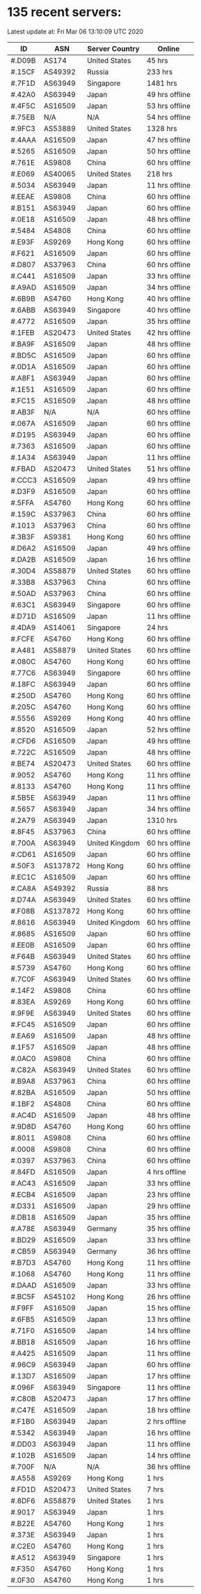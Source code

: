 # 135 recent servers:

Latest update at: Fri Mar 06 13:10:09 UTC 2020

| ID | ASN | Server Country | Online |
| -- | --- | -------------- | ------ |
| #.D09B | AS174 | United States | 45 hrs |
| #.15CF | AS49392 | Russia | 233 hrs |
| #.7F1D | AS63949 | Singapore | 1481 hrs |
| #.42A0 | AS63949 | Japan | 49 hrs offline |
| #.4F5C | AS16509 | Japan | 53 hrs offline |
| #.75EB | N/A | N/A | 54 hrs offline |
| #.9FC3 | AS53889 | United States | 1328 hrs |
| #.4AAA | AS16509 | Japan | 47 hrs offline |
| #.5265 | AS16509 | Japan | 50 hrs offline |
| #.761E | AS9808 | China | 60 hrs offline |
| #.E069 | AS40065 | United States | 218 hrs |
| #.5034 | AS63949 | Japan | 11 hrs offline |
| #.EEAE | AS9808 | China | 60 hrs offline |
| #.B151 | AS63949 | Japan | 60 hrs offline |
| #.0E18 | AS16509 | Japan | 48 hrs offline |
| #.5484 | AS4808 | China | 60 hrs offline |
| #.E93F | AS9269 | Hong Kong | 60 hrs offline |
| #.F621 | AS16509 | Japan | 60 hrs offline |
| #.D807 | AS37963 | China | 60 hrs offline |
| #.C441 | AS16509 | Japan | 33 hrs offline |
| #.A9AD | AS16509 | Japan | 34 hrs offline |
| #.6B9B | AS4760 | Hong Kong | 40 hrs offline |
| #.6ABB | AS63949 | Singapore | 40 hrs offline |
| #.4772 | AS16509 | Japan | 35 hrs offline |
| #.1FEB | AS20473 | United States | 42 hrs offline |
| #.BA9F | AS16509 | Japan | 48 hrs offline |
| #.BD5C | AS16509 | Japan | 60 hrs offline |
| #.0D1A | AS16509 | Japan | 60 hrs offline |
| #.A8F1 | AS63949 | Japan | 60 hrs offline |
| #.1E51 | AS16509 | Japan | 60 hrs offline |
| #.FC15 | AS16509 | Japan | 48 hrs offline |
| #.AB3F | N/A | N/A | 60 hrs offline |
| #.067A | AS16509 | Japan | 60 hrs offline |
| #.D195 | AS63949 | Japan | 60 hrs offline |
| #.7363 | AS16509 | Japan | 60 hrs offline |
| #.1A34 | AS63949 | Japan | 11 hrs offline |
| #.FBAD | AS20473 | United States | 51 hrs offline |
| #.CCC3 | AS16509 | Japan | 49 hrs offline |
| #.D3F9 | AS16509 | Japan | 60 hrs offline |
| #.5FFA | AS4760 | Hong Kong | 60 hrs offline |
| #.159C | AS37963 | China | 60 hrs offline |
| #.1013 | AS37963 | China | 60 hrs offline |
| #.3B3F | AS9381 | Hong Kong | 60 hrs offline |
| #.D6A2 | AS16509 | Japan | 49 hrs offline |
| #.DA2B | AS16509 | Japan | 16 hrs offline |
| #.30D4 | AS58879 | United States | 60 hrs offline |
| #.33B8 | AS37963 | China | 60 hrs offline |
| #.50AD | AS37963 | China | 60 hrs offline |
| #.63C1 | AS63949 | Singapore | 60 hrs offline |
| #.D71D | AS16509 | Japan | 11 hrs offline |
| #.4DA9 | AS14061 | Singapore | 24 hrs |
| #.FCFE | AS4760 | Hong Kong | 60 hrs offline |
| #.A481 | AS58879 | United States | 60 hrs offline |
| #.080C | AS4760 | Hong Kong | 60 hrs offline |
| #.77C6 | AS63949 | Singapore | 60 hrs offline |
| #.18FC | AS63949 | Japan | 60 hrs offline |
| #.250D | AS4760 | Hong Kong | 60 hrs offline |
| #.205C | AS4760 | Hong Kong | 60 hrs offline |
| #.5556 | AS9269 | Hong Kong | 40 hrs offline |
| #.8520 | AS16509 | Japan | 52 hrs offline |
| #.CFD6 | AS16509 | Japan | 49 hrs offline |
| #.722C | AS16509 | Japan | 48 hrs offline |
| #.BE74 | AS20473 | United States | 60 hrs offline |
| #.9052 | AS4760 | Hong Kong | 11 hrs offline |
| #.8133 | AS4760 | Hong Kong | 11 hrs offline |
| #.5B5E | AS63949 | Japan | 11 hrs offline |
| #.5657 | AS63949 | Japan | 34 hrs offline |
| #.2A79 | AS63949 | Japan | 1310 hrs |
| #.8F45 | AS37963 | China | 60 hrs offline |
| #.700A | AS63949 | United Kingdom | 60 hrs offline |
| #.CD61 | AS16509 | Japan | 60 hrs offline |
| #.50F3 | AS137872 | Hong Kong | 60 hrs offline |
| #.EC1C | AS16509 | Japan | 60 hrs offline |
| #.CA8A | AS49392 | Russia | 88 hrs |
| #.D74A | AS63949 | United States | 60 hrs offline |
| #.F08B | AS137872 | Hong Kong | 60 hrs offline |
| #.8616 | AS63949 | United Kingdom | 60 hrs offline |
| #.8685 | AS16509 | Japan | 60 hrs offline |
| #.EE0B | AS16509 | Japan | 60 hrs offline |
| #.F64B | AS63949 | United States | 60 hrs offline |
| #.5739 | AS4760 | Hong Kong | 60 hrs offline |
| #.7C0F | AS63949 | United States | 60 hrs offline |
| #.14F2 | AS9808 | China | 60 hrs offline |
| #.83EA | AS9269 | Hong Kong | 60 hrs offline |
| #.9F9E | AS63949 | United States | 60 hrs offline |
| #.FC45 | AS16509 | Japan | 60 hrs offline |
| #.EA69 | AS16509 | Japan | 48 hrs offline |
| #.1F57 | AS16509 | Japan | 48 hrs offline |
| #.0AC0 | AS9808 | China | 60 hrs offline |
| #.C82A | AS63949 | United States | 60 hrs offline |
| #.B9A8 | AS37963 | China | 60 hrs offline |
| #.82BA | AS16509 | Japan | 50 hrs offline |
| #.1BF2 | AS4808 | China | 60 hrs offline |
| #.AC4D | AS16509 | Japan | 48 hrs offline |
| #.9D8D | AS4760 | Hong Kong | 60 hrs offline |
| #.8011 | AS9808 | China | 60 hrs offline |
| #.0008 | AS9808 | China | 60 hrs offline |
| #.0397 | AS37963 | China | 60 hrs offline |
| #.84FD | AS16509 | Japan | 4 hrs offline |
| #.AC43 | AS16509 | Japan | 33 hrs offline |
| #.ECB4 | AS16509 | Japan | 23 hrs offline |
| #.D331 | AS16509 | Japan | 29 hrs offline |
| #.DB18 | AS16509 | Japan | 35 hrs offline |
| #.A78E | AS63949 | Germany | 35 hrs offline |
| #.BD29 | AS16509 | Japan | 33 hrs offline |
| #.CB59 | AS63949 | Germany | 36 hrs offline |
| #.B7D3 | AS4760 | Hong Kong | 11 hrs offline |
| #.1068 | AS4760 | Hong Kong | 11 hrs offline |
| #.DAAD | AS16509 | Japan | 33 hrs offline |
| #.BC5F | AS45102 | Hong Kong | 26 hrs offline |
| #.F9FF | AS16509 | Japan | 15 hrs offline |
| #.6FB5 | AS16509 | Japan | 13 hrs offline |
| #.71F0 | AS16509 | Japan | 14 hrs offline |
| #.BB18 | AS16509 | Japan | 16 hrs offline |
| #.A425 | AS16509 | Japan | 11 hrs offline |
| #.96C9 | AS63949 | Japan | 60 hrs offline |
| #.13D7 | AS16509 | Japan | 17 hrs offline |
| #.096F | AS63949 | Singapore | 11 hrs offline |
| #.C80B | AS20473 | Japan | 17 hrs offline |
| #.C47E | AS16509 | Japan | 18 hrs offline |
| #.F1B0 | AS63949 | Japan | 2 hrs offline |
| #.5342 | AS63949 | Japan | 16 hrs offline |
| #.DD03 | AS63949 | Japan | 11 hrs offline |
| #.102B | AS16509 | Japan | 14 hrs offline |
| #.700F | N/A | N/A | 36 hrs offline |
| #.A558 | AS9269 | Hong Kong | 1 hrs |
| #.FD1D | AS20473 | United States | 7 hrs |
| #.8DF6 | AS58879 | United States | 1 hrs |
| #.9017 | AS63949 | Japan | 1 hrs |
| #.B22E | AS4760 | Hong Kong | 1 hrs |
| #.373E | AS63949 | Japan | 1 hrs |
| #.C2E0 | AS4760 | Hong Kong | 1 hrs |
| #.A512 | AS63949 | Singapore | 1 hrs |
| #.F350 | AS4760 | Hong Kong | 1 hrs |
| #.0F30 | AS4760 | Hong Kong | 1 hrs |

